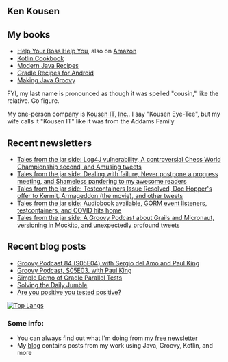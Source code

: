 ## Ken Kousen

## My books

- [Help Your Boss Help You](https://pragprog.com/titles/kkmanage/help-your-boss-help-you/), also on [Amazon](https://www.amazon.com/Help-Your-Boss-You-Opportunities/dp/1680508229/ref=sr_1_1)
- [Kotlin Cookbook](https://www.amazon.com/Kotlin-Cookbook-Problem-Focused-Ken-Kousen/dp/1492046671/ref=sr_1_2?crid=19GC9U7J3BCF6&dchild=1&keywords=ken+kousen&qid=1602270598&sprefix=kousen+%2Caps%2C152&sr=8-2)
- [Modern Java Recipes](https://www.amazon.com/Modern-Java-Recipes-Solutions-Difficult/dp/149197317X/ref=sr_1_1?crid=19GC9U7J3BCF6&dchild=1&keywords=ken+kousen&qid=1602270598&sprefix=kousen+%2Caps%2C152&sr=8-1)
- [Gradle Recipes for Android](https://www.amazon.com/Gradle-Recipes-Android-Master-System/dp/1491947020/ref=sr_1_3?crid=19GC9U7J3BCF6&dchild=1&keywords=ken+kousen&qid=1602270598&sprefix=kousen+%2Caps%2C152&sr=8-3)
- [Making Java Groovy](https://www.amazon.com/Making-Java-Groovy-Ken-Kousen/dp/1935182943/ref=sr_1_1?dchild=1&keywords=ken+kousen+making+java+groovy&qid=1602270937&sr=8-1)

FYI, my last name is pronounced as though it was spelled "cousin," like the relative. Go figure.

My one-person company is [Kousen IT, Inc.](http://www.kousenit.com). I say "Kousen Eye-Tee", but my wife calls it "Kousen IT" like it was from the Addams Family

## Recent newsletters
<!-- NEWSLETTERS:START -->
- [Tales from the jar side: Log4J vulnerability, A controversial Chess World Championship second, and Amusing tweets](https://kenkousen.substack.com/p/tales-from-the-jar-side-log4j-vulnerability)
- [Tales from the jar side: Dealing with failure, Never postpone a progress meeting, and Shameless pandering to my awesome readers](https://kenkousen.substack.com/p/tales-from-the-jar-side-dealing-with-03f)
- [Tales from the jar side: Testcontainers Issue Resolved, Doc Hopper&#39;s offer to Kermit, Armageddon &lpar;the movie&rpar;, and other tweets](https://kenkousen.substack.com/p/tales-from-the-jar-side-testcontainers)
- [Tales from the jar side: Audiobook available, GORM event listeners, testcontainers, and COVID hits home](https://kenkousen.substack.com/p/tales-from-the-jar-side-audiobook-023)
- [Tales from the jar side: A Groovy Podcast about Grails and Micronaut, versioning in Mockito, and unexpectedly profound tweets](https://kenkousen.substack.com/p/tales-from-the-jar-side-a-groovy-dc9)
<!-- NEWSLETTERS:END -->

## Recent blog posts
<!-- BLOG-POST-LIST:START -->
- [Groovy Podcast 84 &lpar;S05E04&rpar; with Sergio del Amo and Paul King](https://kousenit.org/2021/11/11/groovy-podcast-84-s05e04-with-sergio-del-amo-and-paul-king/)
- [Groovy Podcast, S05E03, with Paul King](https://kousenit.org/2021/10/29/groovy-podcast-s05e03-with-paul-king/)
- [Simple Demo of Gradle Parallel Tests](https://kousenit.org/2020/11/22/simple-demo-of-gradle-parallel-tests/)
- [Solving the Daily Jumble](https://kousenit.org/2020/07/08/solving-the-daily-jumble/)
- [Are you positive you tested positive?](https://kousenit.org/2020/05/13/are-you-positive-you-tested-positive/)
<!-- BLOG-POST-LIST:END -->

[![Top Langs](https://github-readme-stats.vercel.app/api/top-langs/?username=kousen&hide=javascript)](https://github.com/kousen/github-readme-stats)

### Some info:

- You can always find out what I'm doing from my [free newsletter](https://kenkousen.substack.com)
- My [blog](https://kousenit.org) contains posts from my work using Java, Groovy, Kotlin, and more

<!--
**kousen/kousen** is a ✨ _special_ ✨ repository because its `README.md` (this file) appears on your GitHub profile.

Here are some ideas to get you started:

- 🔭 I’m currently working on ...
- 🌱 I’m currently learning ...
- 👯 I’m looking to collaborate on ...
- 🤔 I’m looking for help with ...
- 💬 Ask me about ...
- 📫 How to reach me: ...
- 😄 Pronouns: ...
- ⚡ Fun fact: ...
-->
